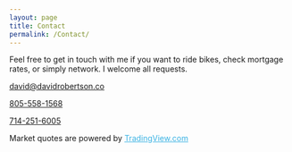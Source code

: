 ```yaml
---
layout: page
title: Contact
permalink: /Contact/
---
```


Feel free to get in touch with me if you want to ride bikes, check mortgage rates, or simply network.  I welcome all requests.

[david@davidrobertson.co](mailto:david@davidrobertson.co)

<a href="tel:8055581568">805-558-1568</a>

<a href="tel:7142516005">714-251-6005</a>

<!-- TradingView Widget BEGIN -->
<span id="tradingview-quotes">Market quotes are powered by <a href="http://www.tradingview.com" rel="nofollow" target="_blank" style="color: #3BB3E4">TradingView.com</a></span>
<script type="text/javascript" src="https://d33t3vvu2t2yu5.cloudfront.net/external-embedding/embed-widget-market-overview.js">
{
  "showChart": true,
  "locale": "en",
  "width": "400",
  "height": "660",
  "plotLineColorGrowing": "#3CBC98",
  "plotLineColorFalling": "#FF4A68",
  "gridLineColor": "#e9e9ea",
  "scaleFontColor": "#DADDE0",
  "belowLineFillColorGrowing": "rgba(60, 188, 152, 0.05)",
  "belowLineFillColorFalling": "rgba(255, 74, 104, 0.05)",
  "symbolActiveColor": "#F2FAFE",
  "tabs": [
    {
      "title": "Equities",
      "symbols": [
        {
          "s": "INDEX:TNX"
        },
        {
          "s": "INDEX:SPX"
        }
      ]
    }
  ]
}
</script>
<!-- TradingView Widget END -->
